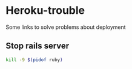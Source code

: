 # Heroku-trouble
Some links to solve problems about deployment

## Stop rails server
```bash
kill -9 $(pidof ruby)
```
